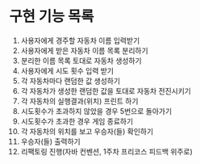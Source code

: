 # 구현 기능 목록

1. 사용자에게 경주할 자동차 이름 입력받기
2. 사용자에게 받은 자동차 이름 목록 분리하기
3. 분리한 이름 목록 토대로 자동차 생성하기
4. 사용자에게 시도 횟수 입력 받기
5. 각 자동차마다 랜덤한 값 생성하기
6. 각 자동차가 생성한 랜덤한 값을 토대로 자동차 전진시키기
7. 각 자동차의 실행결과(위치) 프린트 하기
8. 시도횟수가 초과하지 않았을 경우 5번으로 돌아가기
9. 시도횟수가 초과한 경우 게임 종료하기
10. 각 자동차의 위치를 보고 우승자(들) 확인하기
11. 우승자(들) 출력하기
12. 리팩토링 진행(자바 컨벤션, 1주차 프리코스 피드백 위주로)